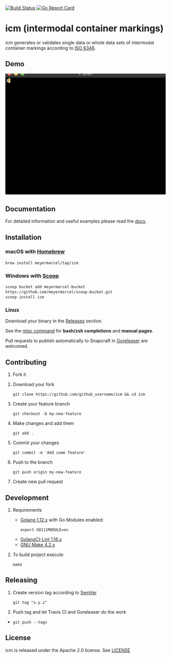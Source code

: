 [![Build Status](https://travis-ci.org/meyermarcel/icm.svg "Build Status")](https://travis-ci.org/meyermarcel/icm) [![Go Report Card](https://goreportcard.com/badge/github.com/meyermarcel/icm)](https://goreportcard.com/report/github.com/meyermarcel/icm)

# icm (intermodal container markings)

icm generates or validates single data or whole data sets of intermodal container markings according to [ISO 6346](https://en.wikipedia.org/wiki/ISO_6346).

## Demo

![Demo](docs/gif/demo.gif)

## Documentation

For detailed information and useful examples please read the [docs](docs/icm.md).

## Installation

### macOS with [Homebrew](https://brew.sh)

```
brew install meyermarcel/tap/icm
```

### Windows with [Scoop](https://scoop.sh)

```
scoop bucket add meyermarcel-bucket https://github.com/meyermarcel/scoop-bucket.git
scoop install icm
```

### Linux

Download your binary in the [Releases](https://github.com/meyermarcel/icm/releases) section.

See the [misc command](docs/icm_misc.md) for **bash/zsh completions** and **manual pages**.

Pull requests to publish automatically to Snapcraft in [Goreleaser](https://goreleaser.com/customization) are welcomed.

## Contributing

1. Fork it

1. Download your fork
    ```
    git clone https://github.com/github_username/icm && cd icm
    ```

1. Create your feature branch
    ```
    git checkout -b my-new-feature
    ```

1. Make changes and add them
    ```
    git add .
    ```

1. Commit your changes
    ```
    git commit -m 'Add some feature'
    ```

1. Push to the branch
    ```
    git push origin my-new-feature
    ```

1. Create new pull request

## Development

1. Requirements
    * [Golang 1.12.x](https://golang.org/doc/install) with Go Modules enabled:
        ```
        export GO111MODULE=on
        ```
    * [GolangCI-Lint 1.16.x](https://github.com/golangci/golangci-lint#install)
    * [GNU Make 4.2.x](https://www.gnu.org/software/make/)

1. To build project execute
    ```
    make
    ```

## Releasing

1. Create version tag according to [SemVer](https://semver.org)
    ```
    git tag "x.y.z"
    ```

1. Push tag and let Travis CI and Goreleaser do the work
+
    ```
    git push --tags
    ```

## License

icm is released under the Apache 2.0 license. See [LICENSE](https://github.com/meyermarcel/icm/blob/master/LICENSE)
